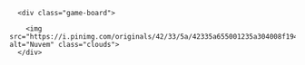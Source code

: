 <!--### Oi, sou a Vitória 👋


**Vihori/vihori** is a ✨ _special_ ✨ repository because its `README.md` (this file) appears on your GitHub profile.
 - 🔭 I’m currently working on ...
- 🌱 I’m currently learning ...
- 👯 I’m looking to collaborate on ...
- 🤔 I’m looking for help with ...
- 💬 Ask me about ...
- 📫 How to reach me: ...
- 😄 Pronouns: ela/dela...
- ⚡ Fun fact: ... 

  - 🌱 estudando HTML, CSS, Java e Hardware...
  - 😄 Pronomes: ela/dela
  - 💬 amante da cultura geek/nerd num geral. -->

<html>
<head>
	<meta charset="utf-8">
	<meta name="viewport" content="width=device-width, initial-scale=1">
</head>
<body>
 
      <div class="game-board">

      	<img src="https://i.pinimg.com/originals/42/33/5a/42335a655001235a304008f1942a09e7.gif" alt="Nuvem" class="clouds">
      </div>
   
</body>
</html>
